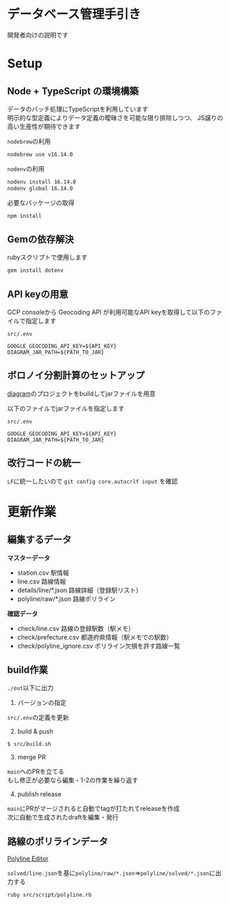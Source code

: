 # データベース管理手引き

開発者向けの説明です

# Setup

## Node + TypeScript の環境構築
データのバッチ処理にTypeScriptを利用しています  
明示的な型定義によりデータ定義の曖昧さを可能な限り排除しつつ、
JS譲りの高い生産性が期待できます

`nodebrew`の利用

```bash
nodebrew use v16.14.0
```

`nodenv`の利用

```bash
nodenv install 16.14.0
nodenv global 16.14.0
```

必要なパッケージの取得
```bash
npm install
```

## Gemの依存解決

rubyスクリプトで使用します

```bash
gem install dotenv
```

## API keyの用意
GCP consoleから Geocoding API が利用可能なAPI keyを取得して以下のファイルで指定します

`src/.env`  

```env
GOOGLE_GEOCODING_API_KEY=${API_KEY}
DIAGRAM_JAR_PATH=${PATH_TO_JAR}
```

## ボロノイ分割計算のセットアップ
[diagram](https://github.com/Seo-4d696b75/diagram)のプロジェクトをbuildしてjarファイルを用意

以下のファイルでjarファイルを指定します

`src/.env`  

```env
GOOGLE_GEOCODING_API_KEY=${API_KEY}
DIAGRAM_JAR_PATH=${PATH_TO_JAR}
```

## 改行コードの統一
`LF`に統一したいので `git config core.autocrlf input` を確認

# 更新作業

## 編集するデータ  

**マスターデータ**  
- station.csv 駅情報
- line.csv 路線情報
- details/line/*.json 路線詳細（登録駅リスト）
- polyline/raw/*.json 路線ポリライン

**確認データ**  
- check/line.csv 路線の登録駅数（駅メモ）
- check/prefecture.csv 都道府県情報（駅メモでの駅数）
- check/polyline_ignore.csv ポリライン欠損を許す路線一覧

## build作業
`./out`以下に出力

1. バージョンの指定

`src/.env`の定義を更新

2. build & push

```
$ src/build.sh
```

3. merge PR

`main`へのPRを立てる  
もし修正が必要なら編集・1-2の作業を繰り返す

4. publish release

`main`にPRがマージされると自動でtagが打たれてreleaseを作成  
次に自動で生成されたdraftを編集・発行

## 路線のポリラインデータ

[Polyline Editor](https://seo-4d696b75.github.io/polyline-editor/)  

`solved/line.json`を基に`polyline/raw/*.json`=>`polyline/solved/*.json`に出力する

```
ruby src/script/polyline.rb
```
